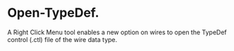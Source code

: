 # Open-TypeDef.
A Right Click Menu tool enables a new option on wires to open the TypeDef control (.ctl) file of the wire data type.
